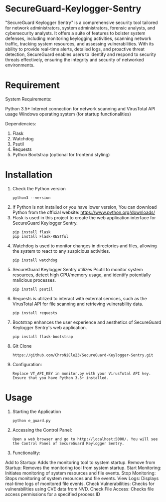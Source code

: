 # SecureGuard-Keylogger-Sentry
"SecureGuard Keylogger Sentry" is a comprehensive security tool tailored for network administrators, system administrators, forensic analysts, and cybersecurity analysts. It offers a suite of features to bolster system defenses, including monitoring keylogging activities, scanning network traffic, tracking system resources, and assessing vulnerabilities. With its ability to provide real-time alerts, detailed logs, and proactive threat detection, SecureGuard enables users to identify and respond to security threats effectively, ensuring the integrity and security of networked environments.

# Requirement
System Requirements:

Python 3.5+
Internet connection for network scanning and VirusTotal API usage
Windows operating system (for startup functionalities)

Dependencies:

1. Flask
2. Watchdog
3. Psutil
4. Requests
5. Python Bootstrap (optional for frontend styling)

# Installation 
1. Check the Python version
   ```
   python3 --version
   ```
3. If Python is not installed or you have lower version, You can download Python from the official website: https://www.python.org/downloads/
4. Flask is used in this project to create the web application interface for SecureGuard Keylogger Sentry.
   ```
   pip install flask
   pip install Flask-RESTful
   ```
5. Watchdog is used to monitor changes in directories and files, allowing the system to react to any suspicious activities.
   ```
   pip install watchdog
   ```
6. SecureGuard Keylogger Sentry utilizes Psutil to monitor system resources, detect high CPU/memory usage, and identify potentially malicious processes.
   ```
   pip install psutil
   ```
8. Requests is utilized to interact with external services, such as the VirusTotal API for file scanning and retrieving vulnerability data.
   ```
   pip install requests
   ```
9. Bootstrap enhances the user experience and aesthetics of SecureGuard Keylogger Sentry's web application.
    ```
   pip install flask-bootstrap
   ```
10. Git Clone
    ```
    https://github.com/ChroNiCle23/SecureGuard-Keylogger-Sentry.git
    ```
11. Configuration:
    ```
    Replace VT_API_KEY in monitor.py with your VirusTotal API key.
    Ensure that you have Python 3.5+ installed.
    ```

# Usage
1. Starting the Application
   ```
   python e_guard.py
   ```
2. Accessing the Control Panel:
   ```
   Open a web browser and go to http://localhost:5000/. You will see the Control Panel of SecureGuard Keylogger Sentry.
   ```
3. Functionality:

Add to Startup: Adds the monitoring tool to system startup.
Remove from Startup: Removes the monitoring tool from system startup.
Start Monitoring: Initiates monitoring of system resources and file events.
Stop Monitoring: Stops monitoring of system resources and file events.
View Logs: Displays real-time logs of monitored file events.
Check Vulnerabilities: Checks for vulnerabilities using CVE data from NVD.
Check File Access: Checks file access permissions for a specified process ID

